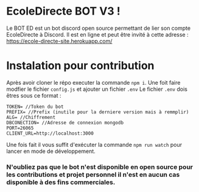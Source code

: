 # EcoleDirecte BOT V3 !
Le BOT ED est un bot discord open source permettant de lier son compte EcoleDirecte à Discord.
Il est en ligne et peut être invité à cette adresse : https://ecole-directe-site.herokuapp.com/

# Instalation pour contribution
Après avoir cloner le répo executer la commande `npm i`.
Une foit faire modfier le fichier `config.js` et ajouter un fichier `.env`
Le fichier `.env` dois êtres sous ce format :
```
TOKEN= //Token du bot
PREFIX= //Prefix (inutile pour la derniere version mais à remmplir)
ALG= //Chiffrement
DBCONECTION= //Adresse de connexion mongodb
PORT=26065
CLIENT_URL=http://localhost:3000
```
Une fois fait il vous suffit d'exécuter la commande `npm run watch` pour lancer en mode de développement.

### N'oubliez pas que le bot n'est disponible en open source pour les contributions et projet personnel il n'est en aucun cas disponible à des fins commerciales.
